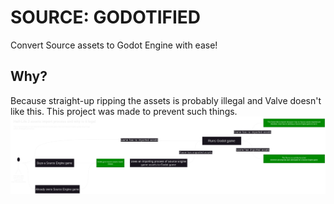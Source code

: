 # SOURCE: GODOTIFIED
Convert Source assets to Godot Engine with ease!

## Why?
Because straight-up ripping the assets is probably illegal and Valve doesn't like this.
This project was made to prevent such things.
![Click to open in Fullscreen](https://github.com/Sectonidse/Source-Godotified/blob/f1153a364bbc9c03e12e3db24aa61fb63d7c1c68/GitHub/Diagram.png)

